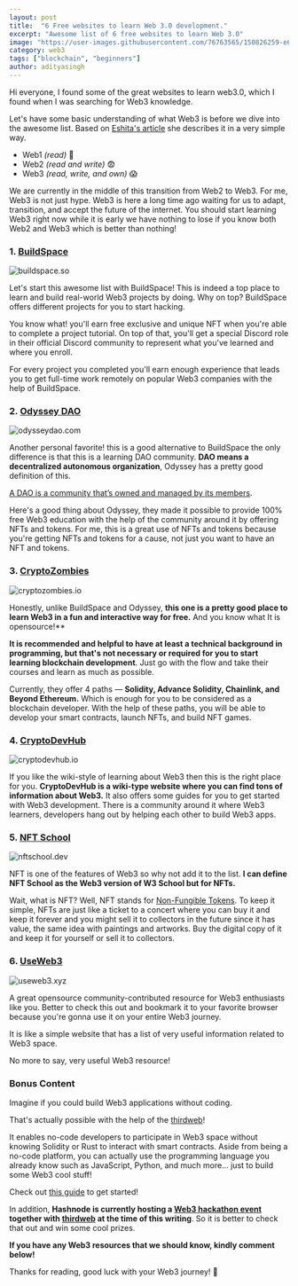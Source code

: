 ```yaml
---
layout: post
title:  "6 Free websites to learn Web 3.0 development."
excerpt: "Awesome list of 6 free websites to learn Web 3.0"
image: "https://user-images.githubusercontent.com/76763565/150826259-e68d86cd-1164-4d6c-98d7-0e2251874f3e.png"
category: web3
tags: ["blockchain", "beginners"]
author: adityasingh
---
```


Hi everyone, I found some of the great websites to learn web3.0, which I found when I was searching for Web3 knowledge.

Let's have some basic understanding of what Web3 is before we dive into the awesome list. Based on [Eshita's article](https://eshita.mirror.xyz/H5bNIXATsWUv_QbbEz6lckYcgAa2rhXEPDRkecOlCOI) she describes it in a very simple way.

- Web1 *(read)* 😬
- Web2 *(read and write)* 😨
- Web3 *(read, write, and own)* 😱

We are currently in the middle of this transition from Web2 to Web3. For me, Web3 is not just hype. Web3 is here a long time ago waiting for us to adapt, transition, and accept the future of the internet. You should start learning Web3 right now while it is early we have nothing to lose if you know both Web2 and Web3 which is better than nothing!

### 1.  [BuildSpace](https://buildspace.so)

![buildspace.so](https://i.ibb.co/BKmFpV1/bs.png)

Let's start this awesome list with BuildSpace! This is indeed a top place to learn and build real-world Web3 projects by doing. Why on top? BuildSpace offers different projects for you to start hacking.

You know what! you'll earn free exclusive and unique NFT when you're able to complete a project tutorial. On top of that, you'll get a special Discord role in their official Discord community to represent what you've learned and where you enroll.

For every project you completed you'll earn enough experience that leads you to get full-time work remotely on popular Web3 companies with the help of BuildSpace. 

### 2.  [Odyssey DAO](https://odysseydao.com)

![odysseydao.com](https://global-uploads.webflow.com/617702c63410813375ccd215/61bb67d9c83db92d72e534f4_Open%20Graph%20C.jpeg)

Another personal favorite! this is a good alternative to BuildSpace the only difference is that this is a learning DAO community. **DAO means a decentralized autonomous organization**, Odyssey has a pretty good definition of this.

[A DAO is a community that’s owned and managed by its members](https://www.odysseydao.com/articles/what-is-dao).

Here's a good thing about Odyssey, they made it possible to provide 100% free Web3 education with the help of the community around it by offering NFTs and tokens. For me, this is a great use of NFTs and tokens because you're getting NFTs and tokens for a cause, not just you want to have an NFT and tokens. 


### 3. [CryptoZombies](https://cryptozombies.io)

![cryptozombies.io](https://i.ibb.co/2gZC7x5/cz.png)

Honestly, unlike BuildSpace and Odyssey, **this one is a pretty good place to learn Web3 in a fun and interactive way for free.**  And you know what It is opensource!**

**It is recommended and helpful to have at least a technical background in programming, but that's not necessary or required for you to start learning blockchain development**. Just go with the flow and take their courses and learn as much as possible. 

Currently, they offer 4 paths — **Solidity, Advance Solidity, Chainlink, and Beyond Ethereum.** Which is enough for you to be considered as a blockchain developer. With the help of these paths, you will be able to develop your smart contracts, launch NFTs, and build NFT games. 

### 4. [CryptoDevHub](cryptodevhub.io)

![cryptodevhub.io](https://decentralizedcreator.com/wp-content/uploads/2021/12/CryptoDevHub.png)

If you like the wiki-style of learning about Web3 then this is the right place for you. **CryptoDevHub is a wiki-type website where you can find tons of information about Web3.** It also offers some guides for you to get started with Web3 development. There is a community around it where Web3 learners, developers hang out by helping each other to build Web3 apps. 

### 5. [NFT School](nftschool.dev)

![nftschool.dev](https://nftschool.dev/images/social-card.png)

NFT is one of the features of Web3 so why not add it to the list. **I can define NFT School as the Web3 version of W3 School but for NFTs.** 

Wait, what is NFT? Well, NFT stands for [Non-Fungible Tokens](https://nftschool.dev/concepts/non-fungible-tokens/#a-bit-of-history). To keep it simple, NFTs are just like a ticket to a concert where you can buy it and keep it forever and you might sell it to collectors in the future since it has value, the same idea with paintings and artworks. Buy the digital copy of it and keep it for yourself or sell it to collectors. 

### 6. [UseWeb3](useweb3.xyz)

![useweb3.xyz](https://www.useweb3.xyz/images/social.png)

A great opensource community-contributed resource for Web3 enthusiasts like you. Better to check this out and bookmark it to your favorite browser because you're gonna use it on your entire Web3 journey. 

It is like a simple website that has a list of very useful information related to Web3 space. 

No more to say, very useful Web3 resource!

###  Bonus Content

Imagine if you could build Web3 applications without coding. 

That's actually possible with the help of the [thirdweb](https://thirdweb.com)! 

It enables no-code developers to participate in Web3 space without knowing Solidity or Rust to interact with smart contracts. Aside from being a no-code platform, you can actually use the programming language you already know such as JavaScript, Python, and much more... just to build some Web3 cool stuff! 

Check out [this guide](https://thirdweb.com/portal/guides/release-an-nft-drop-with-no-code) to get started! 

In addition, **Hashnode is currently hosting a [Web3 hackathon event](https://townhall.hashnode.com/thirdweb-hackathon) together with [thirdweb](https://thirdweb.com) at the time of this writing**. So it is better to check that out and win some cool prizes.

**If you have any Web3 resources that we should know, kindly comment below!** 

Thanks for reading, good luck with your Web3 journey! 💖

